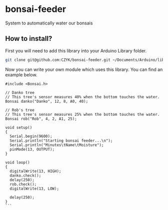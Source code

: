 # bonsai-feeder
System to automatically water our bonsais


## How to install?

First you will need to add this library into your Arduino Library folder.
```sh
git clone git@github.com:CZYK/bonsai-feeder.git ~/Documents/Arduino/libraries/Bonsai
```
Now you can write your own module which uses this library. You can find an example below.

````Arduino
#include <Bonsai.h>

// Danko tree
// This tree's sensor measures 40% when the bottom touches the water.
Bonsai danko("Danko", 12, 8, A0, 40);

// Rob's tree
// This tree's sensor measures 25% when the bottom touches the water.
Bonsai rob("Rob", 4, 2, A1, 25);

void setup()
{
  Serial.begin(9600);
  Serial.println("Starting bonsai feeder...\n");
  Serial.println("Minutes\tName\tMoisture");
  pinMode(13, OUTPUT);
}

void loop()
{
  digitalWrite(13, HIGH);
  danko.check();
  delay(250);
  rob.check();
  digitalWrite(13, LOW);
  
  delay(250);
}
```